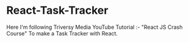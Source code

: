 # React-Task-Tracker
Here I'm following Triversy Media YouTube Tutorial :- "React JS Crash Course"  To make a Task Tracker with React.
